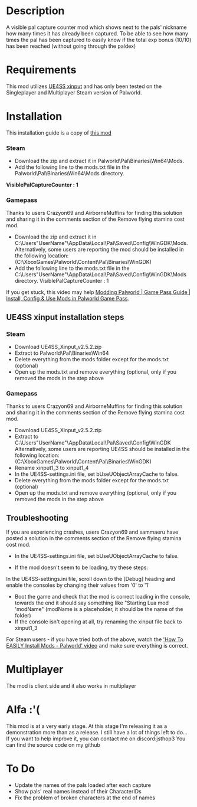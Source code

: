 # Description
A visible pal capture counter mod which shows next to the pals' nickname how many times it has already been captured.
To be able to see how many times the pal has been captured to easily know if the total exp bonus (10/10) has been reached (without going through the paldex)

# Requirements
This mod utilizes [UE4SS xinput](https://github.com/UE4SS-RE/RE-UE4SS/releases) and has only been tested on the Singleplayer and Multiplayer Steam version of
Palworld.

# Installation
This installation guide is a copy of [this mod](https://www.nexusmods.com/palworld/mods/11)

### Steam
- Download the zip and extract it in Palworld\Pal\Binaries\Win64\Mods.
- Add the following line to the mods.txt file in the Palworld\Pal\Binaries\Win64\Mods directory.

**VisiblePalCaptureCounter : 1**

### Gamepass
Thanks to users Crazyon69 and AirborneMuffins for finding this solution and sharing it in the comments section of the Remove flying stamina cost mod.

- Download the zip and extract it in C:\Users\"UserName"\AppData\Local\Pal\Saved\Config\WinGDK\Mods.
Alternatively, some users are reporting the mod should be installed in the following location: (C:\XboxGames\Palworld\Content\Pal\Binaries\WinGDK\)
- Add the following line to the mods.txt file in the C:\Users\"UserName"\AppData\Local\Pal\Saved\Config\WinGDK\Mods directory.
VisiblePalCaptureCounter : 1

If you get stuck, this video may help [Modding Palworld | Game Pass Guide | Install, Config & Use Mods in Palworld Game Pass](https://www.youtube.com/watch?v=znqukVJKpqQ).


## UE4SS xinput installation steps
### Steam
- Download UE4SS_Xinput_v2.5.2.zip
- Extract to Palworld\Pal\Binaries\Win64
- Delete everything from the mods folder except for the mods.txt (optional)
- Open up the mods.txt and remove everything (optional, only if you removed the mods in the step above


### Gamepass
Thanks to users Crazyon69 and AirborneMuffins for finding this solution and sharing it in the comments section of the Remove flying stamina cost mod.

- Download UE4SS_Xinput_v2.5.2.zip
- Extract to C:\Users\"UserName"\AppData\Local\Pal\Saved\Config\WinGDK\
Alternatively, some users are reporting UE4SS should be installed in the following location: (C:\XboxGames\Palworld\Content\Pal\Binaries\WinGDK\)
- Rename xinput1_3 to xinput1_4
- In the UE4SS-settings.ini file, set bUseUObjectArrayCache to false.
- Delete everything from the mods folder except for the mods.txt (optional)
- Open up the mods.txt and remove everything (optional, only if you removed the mods in the step above


## Troubleshooting
If you are experiencing crashes, users Crazyon69 and sammaeru have posted a solution in the comments section of the Remove flying stamina cost mod.

- In the UE4SS-settings.ini file, set bUseUObjectArrayCache to false.

- If the mod doesn't seem to be loading, try these steps:

In the UE4SS-settings.ini file, scroll down to the [Debug] heading and
enable the consoles by changing their values from '0' to '1'
- Boot the game and check that the mod is correct loading in the console,
towards the end it should say something like "Starting Lua mod 'modName" (modName is a placeholder, it should be the name of the folder)
- If the console isn't opening at all, try renaming the xinput file back to xinput1_3

For Steam users - if you have tried both of the above, watch the ['How To EASILY Install Mods - Palworld' video](https://www.nexusmods.com/palworld/mods/11?tab=videos) and make sure everything is correct.


# Multiplayer
The mod is client side and it also works in multiplayer

# Alfa :'(
This mod is at a very early stage.
At this stage I'm releasing it as a demonstration more than as a release.
I still have a lot of things left to do...
If you want to help improve it, you can contact me on discord:jsthop3
You can find the source code on my github

# To Do
- Update the names of the pals loaded after each capture
- Show pals' real names instead of their CharacterIDs
- Fix the problem of broken characters at the end of names
